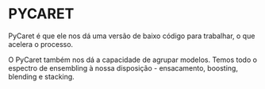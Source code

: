 # PYCARET
PyCaret é que ele nos dá uma versão de baixo código para trabalhar, o que acelera o processo.

O PyCaret também nos dá a capacidade de agrupar modelos. Temos todo o espectro de ensembling à nossa disposição - ensacamento, boosting, blending e stacking.
